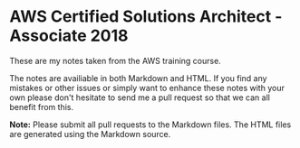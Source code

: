 AWS Certified Solutions Architect - Associate 2018
==================================================

These are my notes taken from the AWS training course.

The notes are availiable in both Markdown and HTML. If you find any mistakes or other issues or simply want to enhance these notes with your own please don't hesitate to send me a pull request so that we can all benefit from this.

**Note:** Please submit all pull requests to the Markdown files. The HTML files are generated using the Markdown source.

